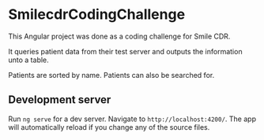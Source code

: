 # SmilecdrCodingChallenge

This Angular project was done as a coding challenge for Smile CDR.

It queries patient data from their test server and outputs the information unto a table. 

Patients are sorted by name. Patients can also be searched for.

## Development server

Run `ng serve` for a dev server. Navigate to `http://localhost:4200/`. The app will automatically reload if you change any of the source files.
